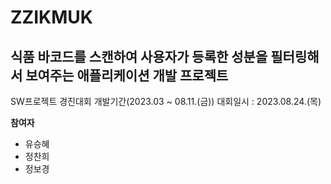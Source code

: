 # ZZIKMUK
## 식품 바코드를 스캔하여 사용자가 등록한 성분을 필터링해서 보여주는 애플리케이션 개발 프로젝트

SW프로젝트 경진대회 개발기간(2023.03 ~ 08.11.(금))
대회일시 : 2023.08.24.(목)

**참여자**
* 유승혜
* 정찬희
* 정보경
